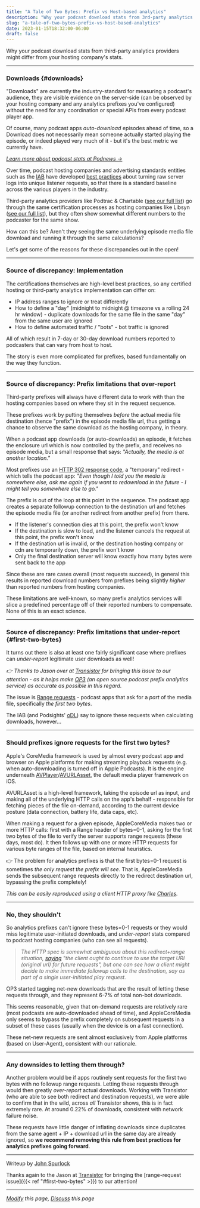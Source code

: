 ```yaml
---
title: "A Tale of Two Bytes: Prefix vs Host-based analytics"
description: "Why your podcast download stats from 3rd-party analytics providers might differ from your hosting company's stats."
slug: "a-tale-of-two-bytes-prefix-vs-host-based-analytics"
date: 2023-01-15T18:32:00-06:00
draft: false
---
```

Why your podcast download stats from third-party analytics providers might differ from your hosting company's stats.

---
### Downloads {#downloads}

"Downloads" are currently the industry-standard for measuring a podcast's audience, they are visible evidence on the server-side (can be observed by your hosting company and any analytics prefixes you've configured) without the need for any coordination or special APIs from every podcast player app.

Of course, many podcast apps _auto-download_ episodes ahead of time, so a Download does not necessarily mean someone actually started playing the episode, or indeed played very much of it - but it's the best metric we currently have.

_[Learn more about podcast stats at Podnews →](https://podnews.net/article/understanding-podcast-statistics)_

Over time, podcast hosting companies and advertising standards entities such as the [IAB](https://en.wikipedia.org/wiki/Interactive_Advertising_Bureau) have developed [best practices](https://iabtechlab.com/wp-content/uploads/2021/03/PodcastMeasurement_v2.1.pdf) about turning raw server logs into unique listener requests, so that there is a standard baseline across the various players in the industry.

Third-party analytics providers like Podtrac & Chartable ([see our full list](/podcast-trackers-by-episode-share/)) go through the same certification processes as hosting companies like Libsyn ([see our full list](/podcast-hosts-by-episode-share/)), but they often show somewhat different numbers to the podcaster for the same show.

How can this be? Aren't they seeing the same underlying episode media file download and running it through the same calculations?

Let's get some of the reasons for these discrepancies out in the open!

---
### Source of discrepancy: Implementation

The certifications themselves are high-level best practices, so any certified hosting or third-party analytics implementation can differ on:
* IP address ranges to ignore or treat differently
* How to define a "day" (midnight to midnight @ timezone vs a rolling 24 hr window) - duplicate downloads for the same file in the same "day" from the same user are ignored
* How to define automated traffic / "bots" - bot traffic is ignored

All of which result in 7-day or 30-day download numbers reported to podcasters that can vary from host to host.

The story is even more complicated for prefixes, based fundamentally on the way they function.

---
### Source of discrepancy: Prefix limitations that over-report

Third-party prefixes will always have different data to work with than the hosting companies based on where they sit in the request sequence.

These prefixes work by putting themselves _before_ the actual media file destination (hence "prefix") in the episode media file url, thus getting a chance
to observe the same download as the hosting company, in theory.

When a podcast app downloads (or auto-downloads) an episode, it fetches the enclosure url which is now controlled by the prefix, and receives no episode media, but a small response that says: _"Actually, the media is at another location."_

Most prefixes use an [HTTP 302 response code](https://developer.mozilla.org/en-US/docs/Web/HTTP/Status/302), a "temporary" redirect - which tells the podcast app: 
_"Even though I told you the media is somewhere else, ask me again if you want to redownload in the future - I might tell you somewhere else to go."_

The prefix is out of the loop at this point in the sequence.  The podcast app creates a separate followup connection to the destination url and fetches the episode media file (or another redirect from another prefix) from there.
* If the listener's connection dies at this point, the prefix won't know
* If the destination is slow to load, and the listener cancels the request at this point, the prefix won't know
* If the destination url is invalid, or the destination hosting company or cdn are temporarily down, the prefix won't know
* Only the final destination server will know exactly how many bytes were sent back to the app

Since these are rare cases overall (most requests succeed), in general this results in reported download numbers from prefixes being slightly _higher_ than reported numbers from hosting companies.

These limitations are well-known, so many prefix analytics services will slice a predefined percentage off of their reported numbers to compensate.  None of this is an exact science.

---
### Source of discrepancy: Prefix limitations that under-report {#first-two-bytes}

It turns out there is also at least one fairly significant case where prefixes can _under-report_ legitimate user downloads as well!

_👉 Thanks to Jason over at [Transistor](https://transistor.fm) for bringing this issue to our attention - as it helps make [OP3](https://op3.dev) (an open source podcast prefix analytics service) as accurate as possible in this regard._

The issue is [Range requests](https://developer.mozilla.org/en-US/docs/Web/HTTP/Range_requests) - podcast apps that ask for a _part_ of the media file, specifically _the first two bytes_.

The IAB (and Podsights' [oDL](https://github.com/open-downloads/odl#spec)) say to ignore these requests when calculating downloads, however...

___
### Should prefixes ignore requests for the first two bytes?
Apple's CoreMedia framework is used by almost every podcast app and browser on Apple platforms for making streaming playback requests (e.g. when auto-downloading is turned off in Apple Podcasts). It is the engine underneath [AVPlayer](https://developer.apple.com/documentation/avfoundation/avplayer)/[AVURLAsset](https://developer.apple.com/documentation/avfoundation/avurlasset), the default media player framework on iOS.

AVURLAsset is a high-level framework, taking the episode url as input, and making all of the underlying HTTP calls on the app's behalf - responsible for fetching pieces of the file on-demand, according to the current device posture (data connection, battery life, data caps, etc).

When making a request for a given episode, AppleCoreMedia makes two or more HTTP calls: first with a Range header of bytes=0-1, asking for the first two bytes of the file to verify the server supports range requests (these days, most do). It then follows up with one or more HTTP requests for various byte ranges of the file, based on internal heuristics.

👉 The problem for analytics prefixes is that the first bytes=0-1 request is sometimes _the only request the prefix will see_. That is, AppleCoreMedia sends the subsequent range requests directly to the redirect destination url, bypassing the prefix completely!

_This can be easily reproduced using a client HTTP proxy like [Charles](https://www.charlesproxy.com/)._

___
### No, they shouldn't
So analytics prefixes can't ignore these bytes=0-1 requests or they would miss legitimate user-initiated downloads, and _under-report_ stats compared to podcast hosting companies (who can see all requests).

> _The HTTP spec is somewhat ambiguous about this redirect+range situation, [saying](https://httpwg.org/specs/rfc9110.html#status.302) "the client ought to continue to use the target URI (original url) for future requests", but one can see how a client might decide to make immediate followup calls to the destination, say as part of a single user-initiated play request._

OP3 started tagging net-new downloads that are the result of letting these requests through, and they represent 6-7% of total non-bot downloads.

This seems reasonable, given that on-demand requests are relatively rare (most podcasts are auto-downloaded ahead of time), and AppleCoreMedia only seems to bypass the prefix completely on subsequent requests in a subset of these cases (usually when the device is on a fast connection).

These net-new requests are sent almost exclusively from Apple platforms (based on User-Agent), consistent with our rationale.

___
### Any downsides to letting them through?

Another problem would be if apps routinely sent requests for the first two bytes with no followup range requests.  Letting these requests through would then greatly _over-report_ actual downloads.  Working with Transistor (who are able to see both redirect and destination requests), we were able to confirm that in the wild, across _all_ Transistor shows, this is in fact extremely rare.  At around 0.22% of downloads, consistent with network failure noise.

These requests have little danger of inflating downloads since duplicates from the same agent + IP + download url in the same day are already ignored, so **we recommend removing this rule from best practices for analytics prefixes going forward**.

---

Writeup by [John Spurlock](https://twitter.com/johnspurlock)

Thanks again to the Jason at [Transistor](https://transistor.fm) for bringing the [range-request issue]({{< ref "#first-two-bytes" >}}) to our attention!

---

*[Modify](https://github.com/skymethod/livewire-web/blob/master/content/posts/a-tale-of-two-bytes.md) this page, [Discuss](https://github.com/skymethod/livewire-web/discussions) this page*
